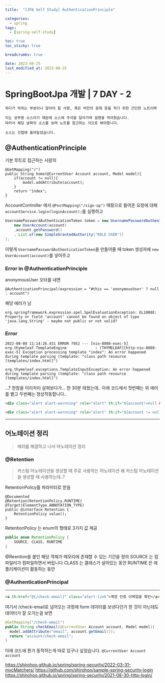 ```yaml
---
title:  "[JPA Self Study] AuthenticationPrinciple"

categories:
  - spring
tags:
  - [spring-self-study]

toc: true
toc_sticky: true

breadcrumbs: true

date: 2023-08-25
last_modified_at: 2023-08-25
---
```



# SpringBootJpa 개발 | 7 DAY - 2
```
하다가 막히는 부분이나 알아야 할 사항, 혹은 버전의 문제 등을 적기 위한 간단한 노트이며

이는 공부용 소스이기 때문에 소스에 주석을 달아가며 설명을 적어뒀습니다.
따라서 해당 날짜의 소스를 보며 노트를 참고하는 식으로 봐야합니다.

소스는 깃헙에 올려놓았습니다.
```

## @AuthenticationPrinciple

기본 루트로 접근하는 사람의
```
@GetMapping("/")
public String home(@CurrentUser Account account, Model model){  
    if(account != null){  
        model.addAttribute(account);  
    }  
    return "index";  
}
```

AccountController 에서
`@PostMapping("/sign-up")` 매핑으로 들어온 요청에 대해
`accountService.login(loginAccount);`를 실행하고
```java
UsernamePasswordAuthenticationToken token = new UsernamePasswordAuthenticationToken(  
    new UserAccount(account)  
    ,account.getPassword()  
    , List.of(new SimpleGrantedAuthority("ROLE USER"))  
);
```
이렇게 `UsernamePasswordAuthenticationToken`을 만들어줄 때 token 생성자에 `new UserAccount(account)`를 넣어주고


### Error in @AuthenticationPrinciple
anonymousUser 오타를 내면
```
@AuthenticationPrincipal(expression = "#this == 'anonymousUser' ? null : account")
```
해당 에러가 남
```
org.springframework.expression.spel.SpelEvaluationException: EL1008E: Property or field 'account' cannot be found on object of type 'java.lang.String' - maybe not public or not valid?
```

### Error

```
2022-08-08 11:14:26.431 ERROR 7952 --- [nio-8080-exec-5] org.thymeleaf.TemplateEngine             : [THYMELEAF][http-nio-8080-exec-5] Exception processing template "index": An error happened during template parsing (template: "class path resource [templates/index.html]")

org.thymeleaf.exceptions.TemplateInputException: An error happened during template parsing (template: "class path resource [templates/index.html]")
```
...? 한참을 이리저리 살펴보다가... 한 30분 태웠는데..
아래 코드에서 첫번째는 위 에러를 뱉고 두번째는 정상작동합니다..
```html
<div class="alert alert-warnning" role="alert" th:if="${account!=null && !acoount.emailVerified}">
```
```html
<div class="alert alert-warnning" role="alert" th:if="${account != null && !account.emailVerified}">
```


---



## 어노테이션 정리
> 에러를 해결하고 나서 어노테이션 정리

### @Retention

> 커스텀 어노테이션을 생성할 때 주로 사용하는 어노테이션
> 왜 커스텀 어노테이션을 생성할 때 사용하는데..?

RetentionPolicy를 파라미터로 받음
```
@Documented  
@Retention(RetentionPolicy.RUNTIME)  
@Target(ElementType.ANNOTATION_TYPE)  
public @interface Retention {  
    RetentionPolicy value();  
}
```
RetentionPolicy 는 enum의 형태로 3가지 값 제공
```java
public enum RetentionPolicy {  
	SOURCE, CLASS, RUNTIME  
}
```

@Reention을 붙인 해당 객체가 메모리에 존재할 수 있는 기간을 정의
SOURCE 는 컴파일러가 컴파일하면서 버립니다
CLASS 는 클래스가 살아있는 동안
RUNTIME 은 애플리케이션이 활동하는 동안

### @AuthenticationPrincipal

---
```html
<a th:href="@{/check-email}" class="alert-link">계정 인증 이메일을 확인</a>하세요.
```
여기서 /check-email로 넘어오는 과정에
form 데이터를 보낸다던가 한 것이 아닌데도 데이터가 잘 오가는걸 보면
```java
@GetMapping("/check-email")  
public String checkEmail(@CurrentUser Account account, Model model){  
  model.addAttribute("email", account.getEmail());  
  return "account/check-email";  
}
```
아래 코드에 뭔가 동작하는게 따로 있구나 싶었습니다.
`@CurrentUser Account account`

https://shirohoo.github.io/spring/spring-security/2022-03-31-mvcMatchers/
https://github.com/shirohoo/sample-spring-security-login
https://shirohoo.github.io/spring/spring-security/2021-08-30-http-login/